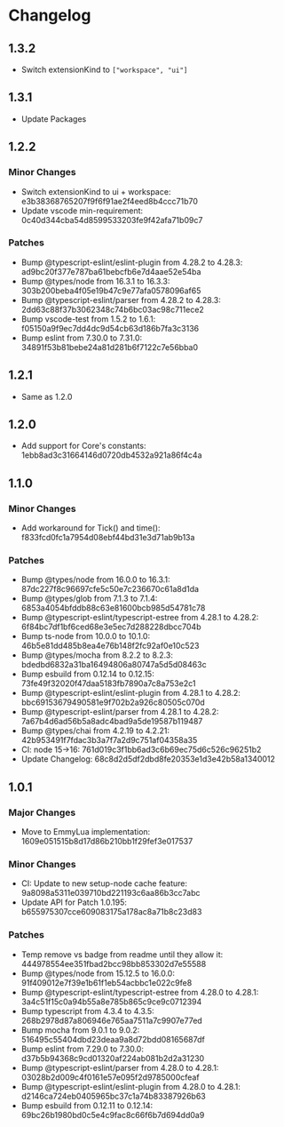 # Changelog

## 1.3.2

- Switch extensionKind to `["workspace", "ui"]`

## 1.3.1

- Update Packages

## 1.2.2

### Minor Changes

- Switch extensionKind to ui + workspace: e3b38368765207f9f6f91ae2f4eed8b4ccc71b70
- Update vscode min-requirement: 0c40d344cba54d8599533203fe9f42afa71b09c7

### Patches

- Bump @typescript-eslint/eslint-plugin from 4.28.2 to 4.28.3: ad9bc20f377e787ba61bebcfb6e7d4aae52e54ba
- Bump @types/node from 16.3.1 to 16.3.3: 303b200beba4f05e19b47c9e77afa0578096af65
- Bump @typescript-eslint/parser from 4.28.2 to 4.28.3: 2dd63c88f37b3062348c74b6bc03ac98c711ece2
- Bump vscode-test from 1.5.2 to 1.6.1: f05150a9f9ec7dd4dc9d54cb63d186b7fa3c3136
- Bump eslint from 7.30.0 to 7.31.0: 34891f53b81bebe24a81d281b6f7122c7e56bba0

## 1.2.1

- Same as 1.2.0

## 1.2.0

- Add support for Core's constants: 1ebb8ad3c31664146d0720db4532a921a86f4c4a

## 1.1.0

### Minor Changes

- Add workaround for Tick() and time(): f833fcd0fc1a7954d08ebf44bd31e3d71ab9b13a

### Patches

- Bump @types/node from 16.0.0 to 16.3.1: 87dc227f8c96697cfe5c50e7c236670c61a8d1da
- Bump @types/glob from 7.1.3 to 7.1.4: 6853a4054bfddb88c63e81600bcb985d54781c78
- Bump @typescript-eslint/typescript-estree from 4.28.1 to 4.28.2: 6f84bc7df1bf6ced68e3e5ec7d288228dbcc704b
- Bump ts-node from 10.0.0 to 10.1.0: 46b5e81dd485b8ea4e76b148f2fc92af0e10c523
- Bump @types/mocha from 8.2.2 to 8.2.3: bdedbd6832a31ba16494806a80747a5d5d08463c
- Bump esbuild from 0.12.14 to 0.12.15: 73fe49f32020f47daa5183fb7890a7c8a753e2c1
- Bump @typescript-eslint/eslint-plugin from 4.28.1 to 4.28.2: bbc69153679490581e9f702b2a926c80505c070d
- Bump @typescript-eslint/parser from 4.28.1 to 4.28.2: 7a67b4d6ad56b5a8adc4bad9a5de19587b119487
- Bump @types/chai from 4.2.19 to 4.2.21: 42b953491f7fdac3b3a7f7a2d9c751af04358a35
- CI: node 15-&gt;16: 761d019c3f1bb6ad3c6b69ec75d6c526c96251b2
- Update Changelog: 68c8d2d5df2dbd8fe20353e1d3e42b58a1340012

## 1.0.1

### Major Changes

- Move to EmmyLua implementation: 1609e051515b8d17d86b210bb1f29fef3e017537

### Minor Changes

- CI: Update to new setup-node cache feature: 9a8098a5311e039710bd221193c6aa86b3cc7abc
- Update API for Patch 1.0.195: b655975307cce609083175a178ac8a71b8c23d83

### Patches

- Temp remove vs badge from readme until they allow it: 444978554ee351fbad2bcc98bb853302d7e55588
- Bump @types/node from 15.12.5 to 16.0.0: 91f409012e7f39e1b61f1eb54acbbc1e022c9fe8
- Bump @typescript-eslint/typescript-estree from 4.28.0 to 4.28.1: 3a4c51f15c0a94b55a8e785b865c9ce9c0712394
- Bump typescript from 4.3.4 to 4.3.5: 268b2978d87a806946e765aa7511a7c9907e77ed
- Bump mocha from 9.0.1 to 9.0.2: 516495c55404dbd23deaa9a8d72bdd08165687df
- Bump eslint from 7.29.0 to 7.30.0: d37b5b94368c9cd01320af224ab081b2d2a31230
- Bump @typescript-eslint/parser from 4.28.0 to 4.28.1: 03028b2d009c4f0161e57e095f2d9785000cfeaf
- Bump @typescript-eslint/eslint-plugin from 4.28.0 to 4.28.1: d2146ca724eb0405965bc37c1a74b83387926b63
- Bump esbuild from 0.12.11 to 0.12.14: 69bc26b1980bd0c5e4c9fac8c66f6b7d694dd0a9
